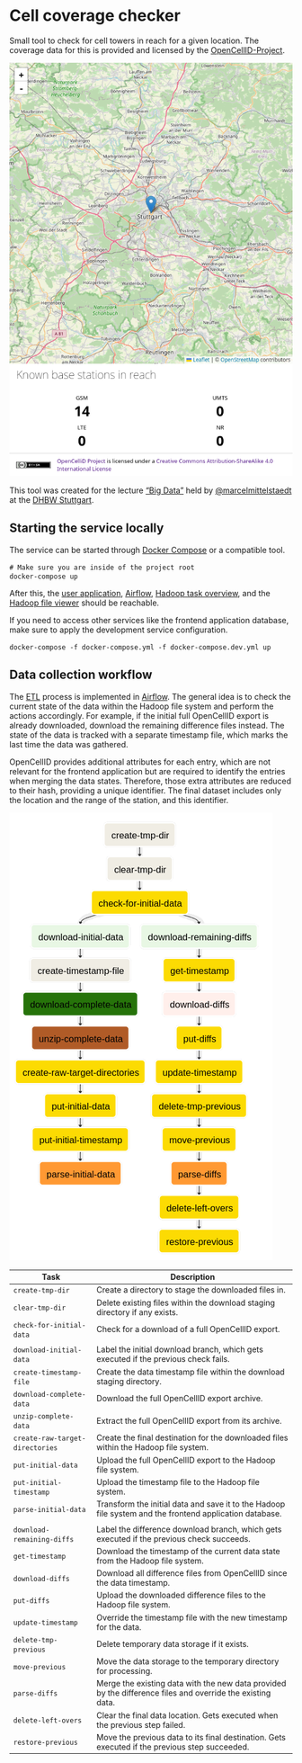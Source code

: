 # Cell coverage checker

Small tool to check for cell towers in reach for a given location.
The coverage data for this is provided and licensed by the [OpenCellID-Project](https://opencellid.org/).

![Screenshot of the end user frontend](frontend.png)

This tool was created for the lecture [“Big Data”](https://github.com/marcelmittelstaedt/BigData) held
by [@marcelmittelstaedt](https://github.com/marcelmittelstaedt) at the [DHBW Stuttgart](https://dhbw-stuttgart.de/).

## Starting the service locally

The service can be started through [Docker Compose](https://docs.docker.com/compose/) or a compatible tool.

```shell
# Make sure you are inside of the project root
docker-compose up
```

After this, the [user application](http://localhost:8080), [Airflow](http://localhost:8080/airflow/),
[Hadoop task overview](http://localhost:8088), and the
[Hadoop file viewer](http://localhost:9870/explorer.html) should be reachable.

If you need to access other services like the frontend application database, make sure to apply the development service
configuration.

```shell
docker-compose -f docker-compose.yml -f docker-compose.dev.yml up
```

## Data collection workflow

The [ETL](https://en.wikipedia.org/wiki/Extract%2C_transform%2C_load) process is implemented in
[Airflow](https://airflow.apache.org/).
The general idea is to check the current state of the data within the Hadoop file system and perform the actions
accordingly.
For example, if the initial full OpenCellID export is already downloaded, download the remaining difference files
instead.
The state of the data is tracked with a separate timestamp file, which marks the last time the data was gathered.

OpenCellID provides additional attributes for each entry, which are not relevant for the frontend application but are
required to identify the entries when merging the data states.
Therefore, those extra attributes are reduced to their hash, providing a unique identifier.
The final dataset includes only the location and the range of the station, and this identifier.

![Graph of the tasks performed by the workflows](dag-tasks.png)

| Task                            | Description                                                                                                |
|---------------------------------|------------------------------------------------------------------------------------------------------------|
| `create-tmp-dir`                | Create a directory to stage the downloaded files in.                                                       |
| `clear-tmp-dir`                 | Delete existing files within the download staging directory if any exists.                                 |
| `check-for-initial-data`        | Check for a download of a full OpenCellID export.                                                          |
|                                 |                                                                                                            |
| `download-initial-data`         | Label the initial download branch, which gets executed if the previous check fails.                        |
| `create-timestamp-file`         | Create the data timestamp file within the download staging directory.                                      |
| `download-complete-data`        | Download the full OpenCellID export archive.                                                               |
| `unzip-complete-data`           | Extract the full OpenCellID export from its archive.                                                       |
| `create-raw-target-directories` | Create the final destination for the downloaded files within the Hadoop file system.                       |
| `put-initial-data`              | Upload the full OpenCellID export to the Hadoop file system.                                               |
| `put-initial-timestamp`         | Upload the timestamp file to the Hadoop file system.                                                       |
| `parse-initial-data`            | Transform the initial data and save it to the Hadoop file system and the frontend application database.    |
|                                 |                                                                                                            |
| `download-remaining-diffs`      | Label the difference download branch, which gets executed if the previous check succeeds.                  |
| `get-timestamp`                 | Download the timestamp of the current data state from the Hadoop file system.                              |
| `download-diffs`                | Download all difference files from OpenCellID since the data timestamp.                                    |
| `put-diffs`                     | Upload the downloaded difference files to the Hadoop file system.                                          |
| `update-timestamp`              | Override the timestamp file with the new timestamp for the data.                                           |
| `delete-tmp-previous`           | Delete temporary data storage if it exists.                                                                |
| `move-previous`                 | Move the data storage to the temporary directory for processing.                                           |
| `parse-diffs`                   | Merge the existing data with the new data provided by the difference files and override the existing data. |
| `delete-left-overs`             | Clear the final data location. Gets executed when the previous step failed.                                |
| `restore-previous`              | Move the previous data to its final destination. Gets executed if the previous step succeeded.             |